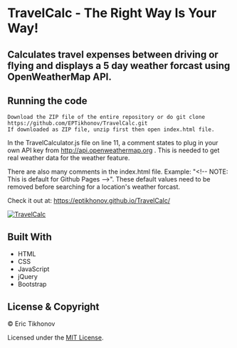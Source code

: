 # TravelCalc - The Right Way Is Your Way!
Calculates travel expenses between driving or flying and displays a 5 day weather forcast using OpenWeatherMap API.
---
## Running the code
    
    Download the ZIP file of the entire repository or do git clone https://github.com/EPTikhonov/TravelCalc.git
    If downloaded as ZIP file, unzip first then open index.html file. 
    
In the TravelCalculator.js file on line 11, a comment states to plug in your own API key from http://api.openweathermap.org . This is needed to get real weather data for the weather feature.

There are also many comments in the index.html file. Example: "\<!-- NOTE: This is default for Github Pages -->"\. These default values need to be removed before searching for a location's weather forcast.

Check it out at: https://eptikhonov.github.io/TravelCalc/

<a href="#"><img src="https://github.com/EPTikhonov/TravelCalc/blob/gh-pages/assets/TravelCalcDemo.gif" title="TravelCalc"/></a>

## Built With
* HTML
* CSS
* JavaScript
* jQuery
* Bootstrap

## License & Copyright

© Eric Tikhonov

Licensed under the [MIT License](LICENSE).
